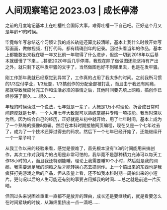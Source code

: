 # 人间观察笔记 2023.03 | 成长停滞

之前的月度笔记基本上在吐槽社会国际大事，难得吐槽一下自己吧。正好这个月又是年龄+1的时候。

毕竟每年写总结这个习惯让我的成长轨迹还算比较清晰，基本上我什么时候开始写写画画，做做视频，打打代码，都有精确到年的记录。回过头看当年的作品，基本上都能数出来我在哪一年又比前一年取得了什么进步，但这一切到2018年以后基本就缓慢了下来……甚至2020年后几乎停滞，我现在除了做做图还能坚持有产出之外，就只剩下这种发牢骚的文字了，当然做图也好不到哪里去，也是在发牢骚。

刚工作那年我就已经察觉到异常了，工作真的占用了我太多的时间。之前我所习惯的1/3应付学业，1/3玩耍，1/3搞创作的分配全部被打乱，而且由于我还有网瘾，那就导致我应付完工作和生活必须的事情之后，其他时间要先填上网瘾，搞创作已经停滞了很久……很久……

年轻的时候读过一个说法，七年就是一辈子，大概是1万小时理论，折合成日常时间跨度就是七年。一个人用七年大致就可以熟练掌握并专精一项技能。我当时深以为然，因为结合自己的经历，正好就是从初中就开始，用了七年时间，基本上成为了一个熟练的摄像&剪辑。然后在本科时期接触网页编程，现在又是一个七年过去了，成为了一个技术还算过得去的码农。然后下一个七年已经开始了，还能继续开一个一辈子吗？

从我工作以来的经验来看，感觉是很难了，首先根本没有1/3的时间能用来搞创作，其次工作对我精力的占用是非常可怕的，我毕竟不是那种精力充沛可以每天工作18小时的人，而且我还特别能睡，理论上我需要睡10个小时，然后就是我的网瘾，我需要满足我的网瘾之后才能转换心态去搞创作。上一个搞出来的东西也是我疯狂打完游戏之后的产品，但从质量上看，还不如我本科时期一周拍出来的小短片。更何况以后的人生可能还有别的事要占用掉我的时间……总之就是前途一片灰暗。

但回过头来说困难重重一直都不是放弃的理由，成长还是要继续的，就是看要怎么在时间紧缺的时候，从海绵里挤出一点一滴吧……
